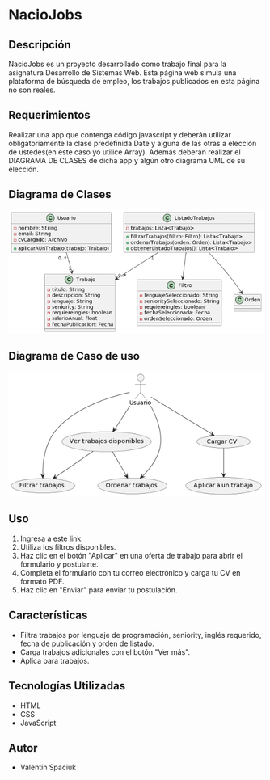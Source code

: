 # NacioJobs

## Descripción
NacioJobs es un proyecto desarrollado como trabajo final para la asignatura Desarrollo de Sistemas Web. Esta página web simula una plataforma de búsqueda de empleo, los trabajos publicados en esta página no son reales.

## Requerimientos
Realizar una app que contenga código javascript y deberán utilizar obligatoriamente la clase predefinida Date y alguna de las otras a elección de ustedes(en este caso yo utilice Array).
Además deberán realizar el DIAGRAMA DE CLASES de dicha app y algún otro diagrama UML de su elección.

## Diagrama de Clases
![Diagrama de clases](images/diagrama-de-clases.png)

## Diagrama de Caso de uso
![Diagrama de clases](images/caso-de-uso.png)

## Uso
1. Ingresa a este <a href="https://valentin-spaciuk.github.io/NacioJobs/" target="_blank">link</a>.
2. Utiliza los filtros disponibles.
3. Haz clic en el botón "Aplicar" en una oferta de trabajo para abrir el formulario y postularte.
4. Completa el formulario con tu correo electrónico y carga tu CV en formato PDF.
5. Haz clic en "Enviar" para enviar tu postulación.

## Características
- Filtra trabajos por lenguaje de programación, seniority, inglés requerido, fecha de publicación y orden de listado.
- Carga trabajos adicionales con el botón "Ver más".
- Aplica para trabajos.

## Tecnologías Utilizadas
- HTML
- CSS
- JavaScript

## Autor
- Valentín Spaciuk
